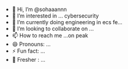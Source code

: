 - 👋 Hi, I’m @sohaaannn
- 👀 I’m interested in ... cybersecurity 
- 🌱 I’m currently doing engineering in ecs fe...
- 💞️ I’m looking to collaborate on ...
- 📫 How to reach me ...on peak 
- 😄 Pronouns: ...
- ⚡ Fun fact: ...
- 💫 Fresher : ...
<!---
sohaaannn/sohaaannn is a ✨ special ✨ repository because its `README.md` (this file) appears on your GitHub profile.
You can click the Preview link to take a look at your changes.
--->
